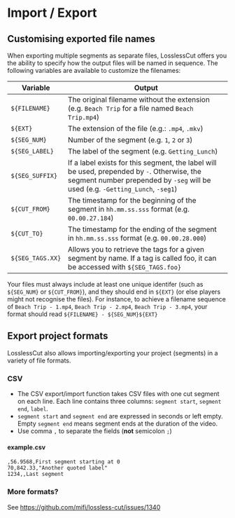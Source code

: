 # Import / Export

## Customising exported file names

When exporting multiple segments as separate files, LosslessCut offers you the ability to specify how the output files will be named in sequence. The following variables are available to customize the filenames:

| Variable | Output |
| -------------- | - |
| `${FILENAME}` | The original filename without the extension (e.g. `Beach Trip` for a file named `Beach Trip.mp4`)
| `${EXT}` | The extension of the file (e.g.: `.mp4`, `.mkv`)
| `${SEG_NUM}` | Number of the segment (e.g. `1`, `2` or `3`)
| `${SEG_LABEL}` | The label of the segment (e.g. `Getting_Lunch`)
| `${SEG_SUFFIX}` | If a label exists for this segment, the label will be used, prepended by `-`. Otherwise, the segment number prepended by `-seg` will be used (e.g. `-Getting_Lunch`, `-seg1`)
| `${CUT_FROM}` | The timestamp for the beginning of the segment in `hh.mm.ss.sss` format (e.g. `00.00.27.184`)
| `${CUT_TO}` | The timestamp for the ending of the segment in `hh.mm.ss.sss` format (e.g. `00.00.28.000`)
| `${SEG_TAGS.XX}` | Allows you to retrieve the tags for a given segment by name. If a tag is called foo, it can be accessed with `${SEG_TAGS.foo}`

Your files must always include at least one unique identifer (such as `${SEG_NUM}` or `${CUT_FROM}`), and they should end in `${EXT}` (or else players might not recognise the files). For instance, to achieve a filename sequence of `Beach Trip - 1.mp4`, `Beach Trip - 2.mp4`, `Beach Trip - 3.mp4`, your format should read `${FILENAME} - ${SEG_NUM}${EXT}`

##  Export project formats

LosslessCut also allows importing/exporting your project (segments) in a variety of file formats.

### CSV

- The CSV export/import function takes CSV files with one cut segment on each line. Each line contains three columns: `segment start`, `segment end`, `label`.
- `segment start` and `segment end` are expressed in seconds or left empty. Empty `segment end` means segment ends at the duration of the video.
- Use comma `,` to separate the fields (**not** semicolon `;`)

#### example.csv
```csv
,56.9568,First segment starting at 0
70,842.33,"Another quoted label"
1234,,Last segment
```

### More formats?

See https://github.com/mifi/lossless-cut/issues/1340
